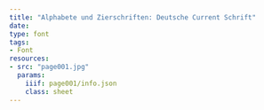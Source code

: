 ```yaml
---
title: "Alphabete und Zierschriften: Deutsche Current Schrift"
date:
type: font
tags:
- Font
resources:
- src: "page001.jpg"
  params:
    iiif: page001/info.json
    class: sheet
---
```

